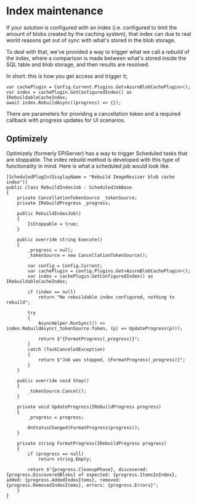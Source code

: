 # Index maintenance

If your solution is configured with an index (i.e. configured to limit the amount of blobs created by the caching system), that index can due to real world reasons get out of sync with what's stored in the blob storage.

To deal with that, we've provided a way to trigger what we call a _rebuild_ of the index, where a comparison is made between what's stored inside the SQL table and blob storage, and then results are resolved.

In short: this is how you get access and trigger it;
```
var cachePlugin = Config.Current.Plugins.Get<AzureBlobCachePlugin>();
var index = cachePlugin.GetConfiguredIndex() as IRebuildableCacheIndex;
await index.RebuildAsync((progress) => {});
```
There are parameters for providing a cancellation token and a required callback with progress updates for UI scenarios.

## Optimizely 

Optimizely (formerly EPiServer) has a way to trigger Scheduled tasks that are stoppable. The index rebuild method is developed with this type of functionality in mind. Here is what a scheduled job would look like.

```
[ScheduledPlugIn(DisplayName = "Rebuild ImageResizer blob cache index")]
public class RebuildIndexJob : ScheduledJobBase
{
    private CancellationTokenSource _tokenSource;
    private IRebuildProgress _progress;

    public RebuildIndexJob()
    {
        IsStoppable = true;
    }

    public override string Execute()
    {
        _progress = null;
        _tokenSource = new CancellationTokenSource();

        var config = Config.Current;
        var cachePlugin = config.Plugins.Get<AzureBlobCachePlugin>();
        var index = cachePlugin.GetConfiguredIndex() as IRebuildableCacheIndex;

        if (index == null)
            return "No rebuildable index configured, nothing to rebuild";

        try
        {
            AsyncHelper.RunSync(() => index.RebuildAsync(_tokenSource.Token, (p) => UpdateProgress(p)));

            return $"{FormatProgress(_progress)}";
        }
        catch (TaskCanceledException)
        {
            return $"Job was stopped, {FormatProgress(_progress)}";
        }
    }

    public override void Stop()
    {
        _tokenSource.Cancel();
    }

    private void UpdateProgress(IRebuildProgress progress)
    {
        _progress = progress;

        OnStatusChanged(FormatProgress(progress));
    }

    private string FormatProgress(IRebuildProgress progress)
    {
        if (progress == null)
            return string.Empty;

        return $"{progress.CleanupPhase}, discovered: {progress.DiscoveredBlobs} of expected: {progress.ItemsInIndex}, added: {progress.AddedIndexItems}, removed: {progress.RemovedIndexItems}, errors: {progress.Errors}";
    }
}
```
